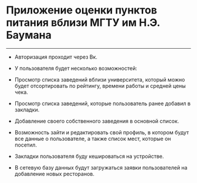 # Приложение оценки пунктов питания вблизи МГТУ им Н.Э. Баумана 
***
- Авторизация проходит через Вк.
- У пользователя будет несколько возможностей:
 - Просмотр списка заведений вблизи университета, который можно будет отсортировать по рейтингу, времени работы и средней цены чека.
 - Просмотр списка заведений, которые пользователь ранее добавил в закладки.
 - Добавление своего собственного заведения в основной список.
 - Возможность зайти и редактировать свой профиль, в котором будут все данные о пользователе, а также список мест, которые он посетил. 
 
- Закладки пользователя буду кешироваться на устройстве. 
- В сетевую базу данных будут загружаться заявки пользователей на добавление новых ресторанов.
